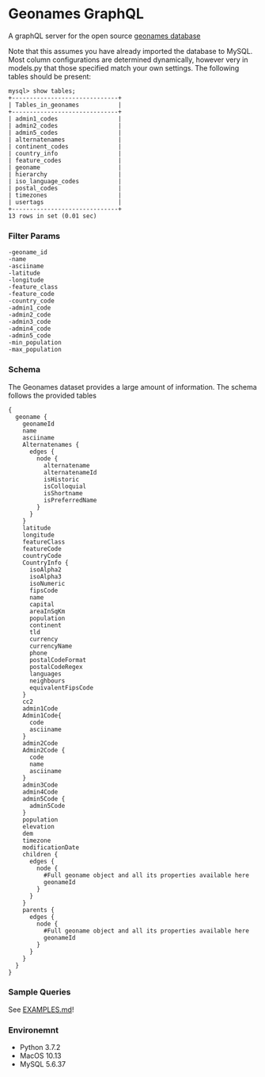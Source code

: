 # Geonames GraphQL

A graphQL server for the open source [geonames database](http://download.geonames.org/export/dump/)

Note that this assumes you have already imported the database to MySQL. Most column configurations are determined dynamically, however very in models.py that those specified match your own settings. The following tables should be present:

```
mysql> show tables;
+------------------------------+
| Tables_in_geonames           |
+------------------------------+
| admin1_codes                 |
| admin2_codes                 |
| admin5_codes                 |
| alternatenames               |
| continent_codes              |
| country_info                 |
| feature_codes                |
| geoname                      |
| hierarchy                    |
| iso_language_codes           |
| postal_codes                 |
| timezones                    |
| usertags                     |
+------------------------------+
13 rows in set (0.01 sec)
```

### Filter Params
```
-geoname_id
-name
-asciiname
-latitude
-longitude
-feature_class
-feature_code
-country_code
-admin1_code
-admin2_code
-admin3_code
-admin4_code
-admin5_code
-min_population
-max_population
```

### Schema
The Geonames dataset provides a large amount of information. The schema follows the provided tables
```
{
  geoname {
    geonameId
    name
    asciiname
    Alternatenames {
      edges {
        node {
          alternatename
          alternatenameId
          isHistoric
          isColloquial
          isShortname
          isPreferredName
        }
      }
    }
    latitude
    longitude
    featureClass
    featureCode
    countryCode
    CountryInfo {
      isoAlpha2
      isoAlpha3
      isoNumeric
      fipsCode
      name
      capital
      areaInSqKm
      population
      continent
      tld
      currency
      currencyName
      phone
      postalCodeFormat
      postalCodeRegex
      languages
      neighbours
      equivalentFipsCode
    }
    cc2
    admin1Code
    Admin1Code{
      code
      asciiname
    }
    admin2Code
    Admin2Code {
      code
      name
      asciiname
    }
    admin3Code
    admin4Code
    admin5Code {
      admin5Code
    }
    population
    elevation
    dem
    timezone
    modificationDate
    children {
      edges {
        node {
          #Full geoname object and all its properties available here
          geonameId
        }
      }
    }
    parents {
      edges {
        node {
          #Full geoname object and all its properties available here
          geonameId
        }
      }
    }
  }
}

```

### Sample Queries

See [EXAMPLES.md](EXAMPLES.md)!

### Environemnt

* Python 3.7.2
* MacOS 10.13
* MySQL 5.6.37

